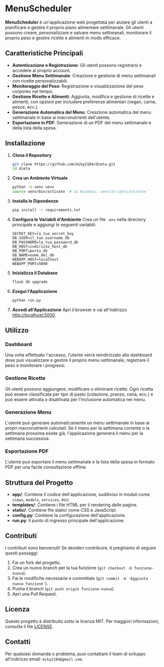 
# **MenuScheduler**

**MenuScheduler** è un'applicazione web progettata per aiutare gli utenti a pianificare e gestire il proprio piano alimentare settimanale. Gli utenti possono creare, personalizzare e salvare menu settimanali, monitorare il proprio peso e gestire ricette e alimenti in modo efficace.

## **Caratteristiche Principali**

- **Autenticazione e Registrazione**: Gli utenti possono registrarsi e accedere al proprio account.
- **Gestione Menu Settimanale**: Creazione e gestione di menu settimanali con ricette personalizzabili.
- **Monitoraggio del Peso**: Registrazione e visualizzazione del peso corporeo nel tempo.
- **Gestione Ricette e Alimenti**: Aggiunta, modifica e gestione di ricette e alimenti, con opzioni per includere preferenze alimentari (vegan, carne, pesce, ecc.).
- **Generazione Automatica del Menu**: Creazione automatica del menu settimanale in base ai macronutrienti dell'utente.
- **Esportazione in PDF**: Generazione di un PDF del menu settimanale e della lista della spesa.

## **Installazione**

1. **Clona il Repository**
   ```bash
   git clone https://github.com/miky2184/dieta.git
   cd dieta
   ```

2. **Crea un Ambiente Virtuale**
   ```bash
   python -m venv venv
   source venv/bin/activate  # Su Windows: venv\Scripts\activate
   ```

3. **Installa le Dipendenze**
   ```bash
   pip install -r requirements.txt
   ```

4. **Configura le Variabili d'Ambiente**
   Crea un file `.env` nella directory principale e aggiungi le seguenti variabili:
   ```env
   SECRET_KEY=la_tua_secret_key
   DB_USER=il_tuo_username_db
   DB_PASSWORD=la_tua_password_db
   DB_HOST=indirizzo_host_db
   DB_PORT=porta_db
   DB_NAME=nome_del_db
   WEBAPP_HOST=localhost
   WEBAPP_PORT=5000
   ```

5. **Inizializza il Database**
   ```bash
   flask db upgrade
   ```

6. **Esegui l'Applicazione**
   ```bash
   python run.py
   ```

7. **Accedi all'Applicazione**
   Apri il browser e vai all'indirizzo [http://localhost:5000](http://localhost:5000).

## **Utilizzo**

### **Dashboard**

Una volta effettuato l'accesso, l'utente verrà reindirizzato alla dashboard dove può visualizzare e gestire il proprio menu settimanale, registrare il peso e monitorare i progressi.

### **Gestione Ricette**

Gli utenti possono aggiungere, modificare o eliminare ricette. Ogni ricetta può essere classificata per tipo di pasto (colazione, pranzo, cena, ecc.) e può essere attivata o disattivata per l'inclusione automatica nei menu.

### **Generazione Menu**

L'utente può generare automaticamente un menu settimanale in base ai propri macronutrienti calcolati. Se il menu per la settimana corrente o la settimana prossima esiste già, l'applicazione genererà il menu per la settimana successiva.

### **Esportazione PDF**

L'utente può esportare il menu settimanale e la lista della spesa in formato PDF per una facile consultazione offline.

## **Struttura del Progetto**

- **app/**: Contiene il codice dell'applicazione, suddiviso in moduli come `views`, `models`, `services`, ecc.
- **templates/**: Contiene i file HTML per il rendering delle pagine.
- **static/**: Contiene file statici come CSS e JavaScript.
- **config.py**: Contiene la configurazione dell'applicazione.
- **run.py**: Il punto di ingresso principale dell'applicazione.

## **Contributi**

I contributi sono benvenuti! Se desideri contribuire, ti preghiamo di seguire questi passaggi:

1. Fai un fork del progetto.
2. Crea un nuovo branch per la tua funzione (`git checkout -b funzione-nuova`).
3. Fai le modifiche necessarie e committale (`git commit -m 'Aggiunta nuova funzione'`).
4. Pusha il branch (`git push origin funzione-nuova`).
5. Apri una Pull Request.

## **Licenza**

Questo progetto è distribuito sotto la licenza MIT. Per maggiori informazioni, consulta il file [LICENSE](LICENSE).

## **Contatti**

Per qualsiasi domanda o problema, puoi contattare il team di sviluppo all'indirizzo email: `miky2184@gmail.com`.
